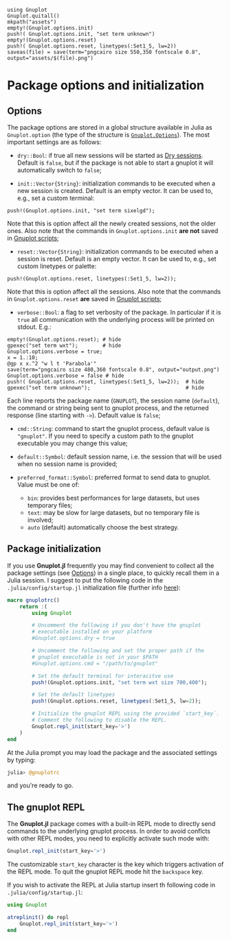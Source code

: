 ```@setup abc
using Gnuplot
Gnuplot.quitall()
mkpath("assets")
empty!(Gnuplot.options.init)
push!( Gnuplot.options.init, "set term unknown")
empty!(Gnuplot.options.reset)
push!( Gnuplot.options.reset, linetypes(:Set1_5, lw=2))
saveas(file) = save(term="pngcairo size 550,350 fontscale 0.8", output="assets/$(file).png")
```

# Package options and initialization

## Options
The package options are stored in a global structure available in Julia as `Gnuplot.option` (the type of the structure is [`Gnuplot.Options`](@ref)).  The most important settings are as follows:

- `dry::Bool`: if true all new sessions will be started as [Dry sessions](@ref).  Default is `false`, but if the package is not able to start a gnuplot it will automatically switch to `false`;

- `init::Vector{String}`: initialization commands to be executed when a new session is created.  Default is an empty vector.  It can be used to, e.g., set a custom terminal:
```@repl abc
push!(Gnuplot.options.init, "set term sixelgd");
```
Note that this is option affect all the newly created sessions, not the older ones.  Also note that the commands in `Gnuplot.options.init` **are not** saved in [Gnuplot scripts](@ref);

- `reset::Vector{String}`: initialization commands to be executed when a session is reset.  Default is an empty vector.  It can be used to, e.g., set custom linetypes or palette:
```@repl abc
push!(Gnuplot.options.reset, linetypes(:Set1_5, lw=2));
```
Note that this is option affect all the sessions.  Also note that the commands in `Gnuplot.options.reset` **are** saved in [Gnuplot scripts](@ref);

- `verbose::Bool`: a flag to set verbosity of the package.  In particular if it is `true` all communication with the underlying process will be printed on stdout. E.g.:
```@repl abc
empty!(Gnuplot.options.reset); # hide
gpexec("set term wxt");        # hide
Gnuplot.options.verbose = true;
x = 1.:10;
@gp x x.^2 "w l t 'Parabola'"
save(term="pngcairo size 480,360 fontscale 0.8", output="output.png")
Gnuplot.options.verbose = false # hide
push!( Gnuplot.options.reset, linetypes(:Set1_5, lw=2));  # hide
gpexec("set term unknown");                               # hide
```
Each line reports the package name (`GNUPLOT`), the session name (`default`), the command or string being sent to gnuplot process, and the returned response (line starting with `->`).  Default value is `false`;

- `cmd::String`: command to start the gnuplot process, default value is `"gnuplot"`.  If you need to specify a custom path to the gnuplot executable you may change this value;

- `default::Symbol`: default session name, i.e. the session that will be used when no session name is provided;

- `preferred_format::Symbol`: preferred format to send data to gnuplot.  Value must be one of:
   - `bin`: provides best performances for large datasets, but uses temporary files;
   - `text`: may be slow for large datasets, but no temporary file is involved;
   - `auto` (default) automatically choose the best strategy.



## Package initialization

If you use **Gnuplot.jl** frequently you may find convenient to collect all the package settings (see [Options](@ref)) in a single place, to quickly recall them in a Julia session.  I suggest to put the following code in the `.julia/config/startup.jl` initialization file (further info [here](https://docs.julialang.org/en/v1/stdlib/REPL/)):
```julia
macro gnuplotrc()
    return :(
        using Gnuplot

        # Uncomment the following if you don't have the gnuplot
        # executable installed on your platform
        #Gnuplot.options.dry = true

        # Uncomment the following and set the proper path if the
        # gnuplot executable is not in your $PATH
        #Gnuplot.options.cmd = "/path/to/gnuplot"

        # Set the default terminal for interacitve use
        push!(Gnuplot.options.init, "set term wxt size 700,400");

        # Set the default linetypes
        push!(Gnuplot.options.reset, linetypes(:Set1_5, lw=2));

        # Initialize the gnuplot REPL using the provided `start_key`.
        # Comment the following to disable the REPL.
        Gnuplot.repl_init(start_key='>')
    )
end
```
At the Julia prompt you may load the package and the associated settings by typing:
```julia
julia> @gnuplotrc
```
and you're ready to go.



## The gnuplot REPL
The **Gnuplot.jl** package comes with a built-in REPL mode to directly send commands to the underlying gnuplot process.  In order to avoid conflcts with other REPL modes, you need to explicitly activate such mode with:
```julia
Gnuplot.repl_init(start_key='>')
```
The customizable `start_key` character is the key which triggers activation of the REPL mode.  To quit the gnuplot REPL mode hit the `backspace` key.

If you wish to activate the REPL at Julia startup insert th following code in `.julia/config/startup.jl`:
```julia
using Gnuplot

atreplinit() do repl
    Gnuplot.repl_init(start_key='>')
end
```
